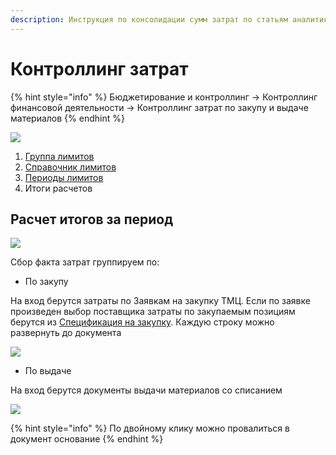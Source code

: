 ```yaml
---
description: Инструкция по консолидации сумм затрат по статьям аналитик
---
```


# Контроллинг затрат

{% hint style="info" %}
Бюджетирование и контроллинг → Контроллинг финансовой деятельности → Контроллинг затрат по закупу и выдаче материалов
{% endhint %}

![](<../../.gitbook/assets/image (192).png>)

1. [Группа лимитов](nsi-kontrolling-zatrat.md#gruppa-limitov)
2. [Справочник лимитов](nsi-kontrolling-zatrat.md#spravochnik-limitov)
3. [Периоды лимитов](nsi-kontrolling-zatrat.md#periody-limitov)
4. Итоги расчетов

## Расчет итогов за период

![](<../../.gitbook/assets/image (406).png>)

Сбор факта затрат группируем по:

* По закупу

На вход берутся затраты по Заявкам на закупку ТМЦ. Если по заявке произведен выбор поставщика затраты по закупаемым позициям берутся из [Спецификация на закупку](../../upravlenie-zakupkami/specifikaciya/). Каждую строку можно развернуть до документа

![](<../../.gitbook/assets/image (414).png>)

* По выдаче

На вход берутся документы выдачи материалов со списанием

![](<../../.gitbook/assets/image (201).png>)

{% hint style="info" %}
По двойному клику можно провалиться в документ основание
{% endhint %}
